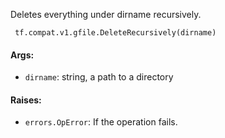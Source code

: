 Deletes everything under dirname recursively.

```
 tf.compat.v1.gfile.DeleteRecursively(dirname)
```
#### Args:
- `dirname`: string, a path to a directory
#### Raises:
- `errors.OpError`: If the operation fails.
